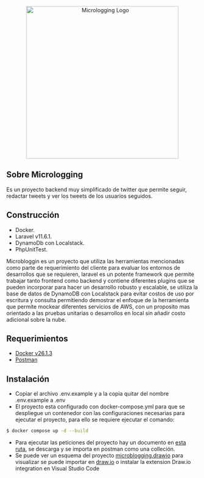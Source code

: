 <p align="center"><a href="https://laravel.com" target="_blank"><img src="https://www.brandemia.org/wp-content/uploads/2012/06/twitter_logo_principal.jpg" width="400" alt="Micrologging Logo"></a></p>

## Sobre Micrologging

Es un proyecto backend muy simplificado de twitter que permite seguir, redactar tweets y ver los tweets de los usuarios seguidos.

## Construcción

- Docker.
- Laravel v11.6.1.
- DynamoDb con Localstack.
- PhpUnitTest.

Microbloggin es un proyecto que utiliza las herramientas mencionadas como parte de requerimiento del cliente para evaluar los entornos de desarrollos que se requieren, laravel es un potente framework que permite trabajar tanto frontend como backend y contiene diferentes plugins que se pueden incorporar para hacer un desarrollo robusto y escalable, se utiliza la base de datos de DynamoDB con Localstack para evitar costos de uso por escritura y consulta permitiendo demostrar el enfoque de la herramienta que permite mockear diferentes servicios de AWS, con un proposito mas orientado a las pruebas unitarias o desarrollos en local sin añadir costo adicional sobre la nube.

## Requerimientos

- [Docker v26.1.3](https://docs.docker.com/)
- [Postman](https://www.postman.com/)

## Instalación

- Copiar el archivo .env.example y a la copia quitar del nombre .env.example a .env
- El proyecto esta configurado con docker-compose.yml para que se despliegue un contenedor con las configuraciones necesarias para ejecutar el proyecto, para ello se requiere ejecutar el comando:

```bash
$ docker compose up -d --build
```
- Para ejecutar las peticiones del proyecto hay un documento en [esta ruta](docs/microblogging.postman_collection.json), se descarga y se importa en postman como una colleción.
- Se puede ver un esquema del proyecto [microblogging.drawio](docs/microblogging.drawio) para visualizar se puede importar en [draw.io](https://app.diagrams.net) o instalar la extension Draw.io integration en Visual Studio Code